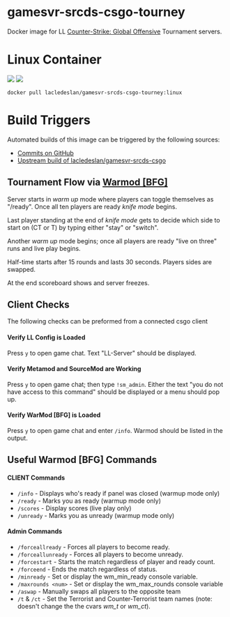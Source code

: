 # gamesvr-srcds-csgo-tourney
Docker image for LL [Counter-Strike: Global Offensive](http://store.steampowered.com/app/730/) Tournament servers.

# Linux Container
[![](https://images.microbadger.com/badges/version/lacledeslan/gamesvr-csgo-tourney.svg)](https://microbadger.com/images/lacledeslan/gamesvr-csgo-tourney "Get your own version badge on microbadger.com")
[![](https://images.microbadger.com/badges/image/lacledeslan/gamesvr-csgo-tourney.svg)](https://microbadger.com/images/lacledeslan/gamesvr-csgo-tourney "Get your own image badge on microbadger.com")

```
docker pull lacledeslan/gamesvr-srcds-csgo-tourney:linux
```

# Build Triggers
Automated builds of this image can be triggered by the following sources:
* [Commits on GitHub](https://github.com/LacledesLAN/gamesvr-srcds-csgo-tourney)
* [Upstream build of lacledeslan/gamesvr-srcds-csgo](https://hub.docker.com/r/lacledeslan/gamesvr-srcds-csgo/)

## Tournament Flow via [Warmod [BFG]](https://forums.alliedmods.net/showthread.php?t=225474)

Server starts in *warm up* mode where players can toggle themselves as "/ready". Once all ten players are ready *knife mode* begins.

Last player standing at the end of *knife mode* gets to decide which side to start on (CT or T) by typing either "stay" or "switch".

Another *warm up* mode begins; once all players are ready "live on three" runs and live play begins.

Half-time starts after 15 rounds and lasts 30 seconds. Players sides are swapped.

At the end scoreboard shows and server freezes.

## Client Checks
The following checks can be preformed from a connected csgo client

#### Verify LL Config is Loaded

Press `y` to open game chat. Text "LL-Server" should be displayed.

#### Verify Metamod and SourceMod are Working

Press `y` to open game chat; then type `!sm_admin`. Either the text "you do not have access to this command" should be displayed or a menu should pop up.

#### Verify WarMod [BFG] is Loaded

Press `y` to open game chat and enter `/info`. Warmod should be listed in the output.

## Useful Warmod [BFG] Commands

#### CLIENT Commands
* `/info` - Displays who's ready if panel was closed (warmup mode only)
* `/ready` - Marks you as ready (warmup mode only)
* `/scores` - Display scores (live play only)
* `/unready` - Marks you as unready (warmup mode only)

#### Admin Commands
* `/forceallready` - Forces all players to become ready.
* `/forceallunready` - Forces all players to become unready.
* `/forcestart` - Starts the match regardless of player and ready count.
* `/forceend` - Ends the match regardless of status.
* `/minready` - Set or display the wm_min_ready console variable.
* `/maxrounds <num>` - Set or display the wm_max_rounds console variable
* `/aswap` - Manually swaps all players to the opposite team
* `/t` & `/ct` - Set the Terrorist and Counter-Terrorist team names (note: doesn't change the the cvars *wm_t* or *wm_ct*).
